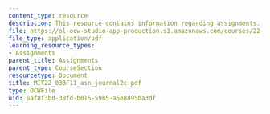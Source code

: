 ```yaml
---
content_type: resource
description: This resource contains information regarding assignments.
file: https://ol-ocw-studio-app-production.s3.amazonaws.com/courses/22-033-nuclear-systems-design-project-fall-2011/6af8f3bd38fdb01559b5a5e8d95ba3df_MIT22_033F11_asn_journal2c.pdf
file_type: application/pdf
learning_resource_types:
- Assignments
parent_title: Assignments
parent_type: CourseSection
resourcetype: Document
title: MIT22_033F11_asn_journal2c.pdf
type: OCWFile
uid: 6af8f3bd-38fd-b015-59b5-a5e8d95ba3df
---
```

